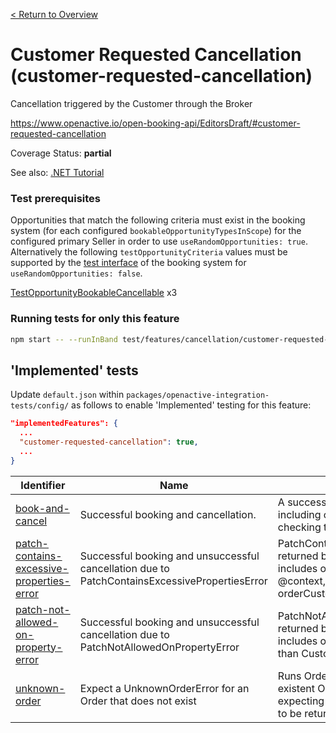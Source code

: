 [< Return to Overview](../../README.md)
# Customer Requested Cancellation (customer-requested-cancellation)

Cancellation triggered by the Customer through the Broker


https://www.openactive.io/open-booking-api/EditorsDraft/#customer-requested-cancellation

Coverage Status: **partial**

See also: [.NET Tutorial](https://tutorials.openactive.io/open-booking-sdk/quick-start-guide/storebookingengine/day-7-cancellation)
### Test prerequisites
Opportunities that match the following criteria must exist in the booking system (for each configured `bookableOpportunityTypesInScope`) for the configured primary Seller in order to use `useRandomOpportunities: true`. Alternatively the following `testOpportunityCriteria` values must be supported by the [test interface](https://openactive.io/test-interface/) of the booking system for `useRandomOpportunities: false`.

[TestOpportunityBookableCancellable](https://openactive.io/test-interface#TestOpportunityBookableCancellable) x3


### Running tests for only this feature

```bash
npm start -- --runInBand test/features/cancellation/customer-requested-cancellation/
```



## 'Implemented' tests

Update `default.json` within `packages/openactive-integration-tests/config/` as follows to enable 'Implemented' testing for this feature:

```json
"implementedFeatures": {
  ...
  "customer-requested-cancellation": true,
  ...
}
```

| Identifier | Name | Description | Prerequisites per Opportunity Type |
|------------|------|-------------|---------------|
| [book-and-cancel](./implemented/book-and-cancel-test.js) | Successful booking and cancellation. | A successful end to end booking including cancellation, including checking the Orders Feed. | [TestOpportunityBookableCancellable](https://openactive.io/test-interface#TestOpportunityBookableCancellable) x1 |
| [patch-contains-excessive-properties-error](./implemented/patch-contains-excessive-properties-error-test.js) | Successful booking and unsuccessful cancellation due to PatchContainsExcessivePropertiesError | PatchContainsExcessivePropertiesError returned because patch request includes other properties than @type, @context, orderProposalStatus and orderCustomerNote | [TestOpportunityBookableCancellable](https://openactive.io/test-interface#TestOpportunityBookableCancellable) x1 |
| [patch-not-allowed-on-property-error](./implemented/patch-not-allowed-on-property-error-test.js) | Successful booking and unsuccessful cancellation due to PatchNotAllowedOnPropertyError | PatchNotAllowedOnPropertyError returned because patch request includes order item status different than CustomerCancelled | [TestOpportunityBookableCancellable](https://openactive.io/test-interface#TestOpportunityBookableCancellable) x1 |
| [unknown-order](./implemented/unknown-order-test.js) | Expect a UnknownOrderError for an Order that does not exist | Runs Order Cancellation for a non-existent Order (with a fictional UUID), expecting an UnknownOrderError error to be returned |  |


